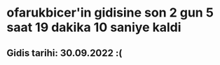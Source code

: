 # ofarukbicer'in gidisine son 2 gun 5 saat 19 dakika 10 saniye kaldi

## Gidis tarihi: 30.09.2022 :(
